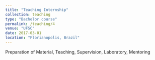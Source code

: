 ```yaml
---
title: "Teaching Internship"
collection: teaching
type: "Bachelor course"
permalink: /teaching/4
venue: "UFSC"
date: 2017-03-01
location: "Florianopolis, Brazil"
---
```


Preparation of Material, Teaching, Supervision, Laboratory, Mentoring